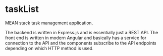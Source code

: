 # taskList
MEAN stack task management application.

The backend is written in Express.js and is essentially just a REST API.  The front end is written in modern Angular and basically has a service for connection to the API and the components subscribe to the API endpoints depending on which HTTP method is used.
